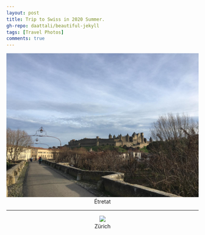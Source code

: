 ```yaml
---
layout: post
title: Trip to Swiss in 2020 Summer.
gh-repo: daattali/beautiful-jekyll
tags: [Travel Photos]
comments: true
---
```

<div align=center>
<img src="Lifang/France/Carcassonne.jpeg"  />
</div>
<center>Étretat</center>

___


<div align=center>
<img src="/assets/img/zurich.jpg"  />
</div>
<center>Zürich</center>

